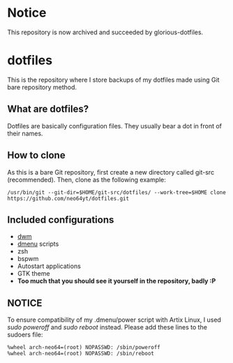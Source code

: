 # Notice
This repository is now archived and succeeded by glorious-dotfiles.

# dotfiles
This is the repository where I store backups of my dotfiles made using Git bare repository method.

## What are dotfiles?
Dotfiles are basically configuration files. They usually bear a dot in front of their names.

## How to clone
As this is a bare Git repository, first create a new directory called git-src (recommended). Then, clone as the following example:
```
/usr/bin/git --git-dir=$HOME/git-src/dotfiles/ --work-tree=$HOME clone https://github.com/neo64yt/dotfiles.git
```

## Included configurations
* [dwm](https://github.com/neo64yt/dwm-neo64/)
* [dmenu](https://github.com/neo64yt/dwm-neo64/) scripts
* zsh
* bspwm
* Autostart applications
* GTK theme
* **Too much that you should see it yourself in the repository, badly :P**

## NOTICE
To ensure compatibility of my .dmenu/power script with Artix Linux, I used _sudo poweroff_ and _sudo reboot_ instead. Please add these lines to the sudoers file:
```
%wheel arch-neo64=(root) NOPASSWD: /sbin/poweroff
%wheel arch-neo64=(root) NOPASSWD: /sbin/reboot
```

